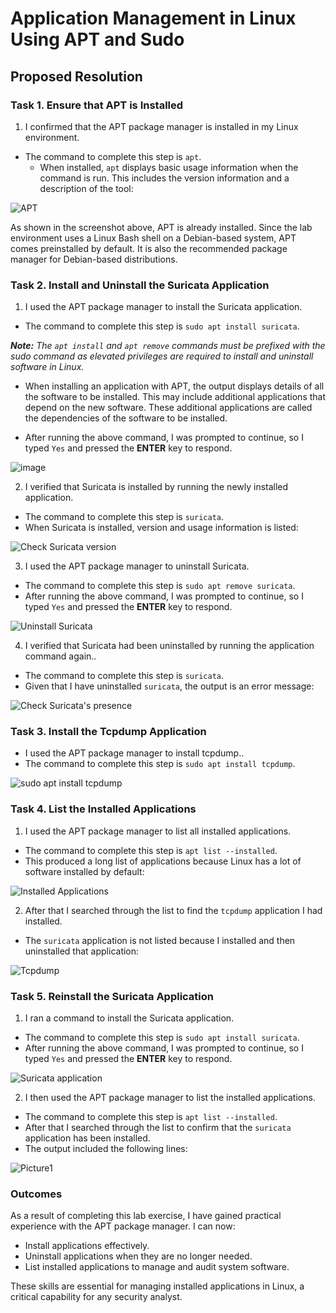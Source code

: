# Application Management in Linux Using APT and Sudo

## Proposed Resolution

### Task 1. Ensure that APT is Installed

 1. I confirmed that the APT package manager is installed in my Linux environment.
  * The command to complete this step is `apt`.
    * When installed, `apt` displays basic usage information when the command is run. This includes the version information and a description of the tool:

![APT](https://github.com/user-attachments/assets/c90f89bd-1607-4260-a451-02f58b3480f1)

As shown in the screenshot above, APT is already installed. Since the lab environment uses a Linux Bash shell on a Debian-based system, APT comes preinstalled by default. It is also the recommended package manager for Debian-based distributions.

### Task 2. Install and Uninstall the Suricata Application

1. I used the APT package manager to install the Suricata application.
  * The command to complete this step is `sudo apt install suricata`.

***Note:** The `apt install` and `apt remove` commands must be prefixed with the sudo command as elevated privileges are required to install and uninstall software in Linux.*

* When installing an application with APT, the output displays details of all the software to be installed. This may include additional applications that depend on the new software. These additional applications are called the dependencies of the software to be installed.

* After running the above command, I was prompted to continue, so I typed `Yes` and pressed the **ENTER** key to respond.

![image](https://github.com/user-attachments/assets/45db61d9-790b-4b1e-86da-36fd89701fb8)

2. I verified that Suricata is installed by running the newly installed application.
  * The command to complete this step is `suricata`.
   * When Suricata is installed, version and usage information is listed:

![Check Suricata version](https://github.com/user-attachments/assets/43b92183-10f3-4680-a429-6bc0ef18ce4c)

3. I used the APT package manager to uninstall Suricata.
  * The command to complete this step is `sudo apt remove suricata`.
   * After running the above command, I was prompted to continue, so I typed `Yes` and pressed the **ENTER** key to respond.

![Uninstall Suricata](https://github.com/user-attachments/assets/40cb108b-2d9f-49c7-b004-b86bb87c8553)

4. I verified that Suricata had been uninstalled by running the application command again..
  * The command to complete this step is `suricata`.
   * Given that I have uninstalled `suricata`, the output is an error message:

![Check Suricata's presence](https://github.com/user-attachments/assets/3e2b09ce-15df-47ec-91ae-7789ce8dab51)

### Task 3. Install the Tcpdump Application
* I used the APT package manager to install tcpdump..
 * The command to complete this step is `sudo apt install tcpdump`.

![sudo apt install tcpdump](https://github.com/user-attachments/assets/5a5fdab8-607c-4aac-9139-93943c71b683)

### Task 4. List the Installed Applications

1. I used the APT package manager to list all installed applications.
 * The command to complete this step is `apt list --installed`.
  * This produced a long list of applications because Linux has a lot of software installed by default:

![Installed Applications](https://github.com/user-attachments/assets/7f1a0700-a6fa-4741-a591-04fad8556e33)

2. After that I searched through the list to find the `tcpdump` application I had installed.
  * The `suricata` application is not listed because I installed and then uninstalled that application:

![Tcpdump](https://github.com/user-attachments/assets/56233fbc-2e15-4da7-bcd7-c4ff40de9dd1)

### Task 5. Reinstall the Suricata Application
1. I ran a command to install the Suricata application.
 * The command to complete this step is `sudo apt install suricata`.
  * After running the above command, I was prompted to continue, so I typed `Yes` and pressed the **ENTER** key to respond.

![Suricata application](https://github.com/user-attachments/assets/831f5cf1-7842-40b4-8fdb-13dbd2b44f0f)

2. I then used the APT package manager to list the installed applications.
 * The command to complete this step is `apt list --installed`.
  * After that I searched through the list to confirm that the `suricata` application has been installed.
   * The output included the following lines:
  
![Picture1](https://github.com/user-attachments/assets/69505ded-795a-419f-99be-4babdb05f954)

### Outcomes
As a result of completing this lab exercise, I have gained practical experience with the APT package manager. I can now:

* Install applications effectively.
* Uninstall applications when they are no longer needed.
* List installed applications to manage and audit system software.
  
These skills are essential for managing installed applications in Linux, a critical capability for any security analyst.
